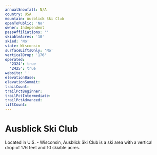 ```yaml
---
annualSnowfall: N/A
country: USA
mountain: Ausblick Ski Club
openToPublic: 'No'
owner: Independent
passAffiliations: ''
skiableAcres: '10'
skied: 'No'
state: Wisconsin
surfaceLiftsOnly: 'No'
verticalDrop: '176'
operated:
  '2324': true
  '2425': true
website: ''
elevationBase:
elevationSummit:
trailCount:
trailPctBeginner:
trailPctIntermediate:
trailPctAdvanced:
liftCount:
---
```



# Ausblick Ski Club

Located in U.S. - Wisconsin, Ausblick Ski Club is a ski area with a vertical drop of 176 feet and 10 skiable acres.
